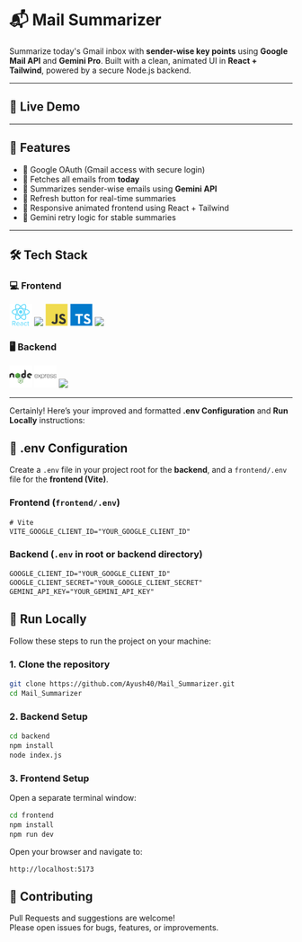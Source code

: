 # 📬 Mail Summarizer

Summarize today's Gmail inbox with **sender-wise key points** using **Google Mail API** and **Gemini Pro**. Built with a clean, animated UI in **React + Tailwind**, powered by a secure Node.js backend.

---

## 🔗 Live Demo

> 

---

## 🧠 Features

- 🔐 Google OAuth (Gmail access with secure login)
- 📩 Fetches all emails from **today**
- 🤖 Summarizes sender-wise emails using **Gemini API**
- 🔁 Refresh button for real-time summaries
- 🎨 Responsive animated frontend using React + Tailwind
- 🧪 Gemini retry logic for stable summaries

---

## 🛠️ Tech Stack

### 💻 Frontend
<p>
  <img src="https://raw.githubusercontent.com/devicons/devicon/master/icons/react/react-original-wordmark.svg" width="40" />
  <img src="https://www.vectorlogo.zone/logos/tailwindcss/tailwindcss-icon.svg" width="40" />
  <img src="https://raw.githubusercontent.com/devicons/devicon/master/icons/javascript/javascript-original.svg" width="40" />
  <img src="https://raw.githubusercontent.com/devicons/devicon/master/icons/typescript/typescript-original.svg" width="40" />
  <img src="https://www.vectorlogo.zone/logos/vitejs/vitejs-icon.svg" width="40" />
</p>

### 🖥️ Backend
<p>
  <img src="https://raw.githubusercontent.com/devicons/devicon/master/icons/nodejs/nodejs-original-wordmark.svg" width="40" />
  <img src="https://raw.githubusercontent.com/devicons/devicon/master/icons/express/express-original-wordmark.svg" width="40" />
  <img src="https://www.vectorlogo.zone/logos/google_cloud/google_cloud-icon.svg" width="40" />
</p>

---

Certainly! Here’s your improved and formatted **.env Configuration** and **Run Locally** instructions:

## 🔐 .env Configuration

Create a `.env` file in your project root for the **backend**, and a `frontend/.env` file for the **frontend (Vite)**.

### Frontend (`frontend/.env`)

```env
# Vite
VITE_GOOGLE_CLIENT_ID="YOUR_GOOGLE_CLIENT_ID"
```

### Backend (`.env` in root or backend directory)

```env
GOOGLE_CLIENT_ID="YOUR_GOOGLE_CLIENT_ID"
GOOGLE_CLIENT_SECRET="YOUR_GOOGLE_CLIENT_SECRET"
GEMINI_API_KEY="YOUR_GEMINI_API_KEY"
```

## 🚀 Run Locally

Follow these steps to run the project on your machine:

### 1. Clone the repository

```bash
git clone https://github.com/Ayush40/Mail_Summarizer.git
cd Mail_Summarizer
```

### 2. Backend Setup

```bash
cd backend
npm install
node index.js
```

### 3. Frontend Setup

Open a separate terminal window:

```bash
cd frontend
npm install
npm run dev
```
Open your browser and navigate to:

```
http://localhost:5173
```

## 🙌 Contributing

Pull Requests and suggestions are welcome!  
Please open issues for bugs, features, or improvements.
